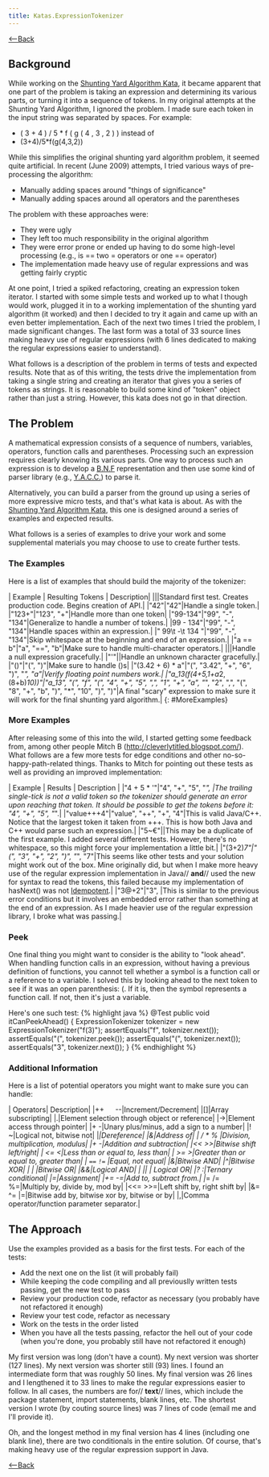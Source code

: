 ```yaml
---
title: Katas.ExpressionTokenizer
---
```

[<--Back](Katas)
## Background
While working on the [Shunting Yard Algorithm Kata](Katas.ShuntingYardAlgorithm), it became apparent that one part of the problem is taking an expression and determining its various parts, or turning it into a sequence of tokens. In my original attempts at the Shunting Yard Algorithm, I ignored the problem. I made sure each token in the input string was separated by spaces. For example:
* ( 3 + 4 ) / 5 * f ( g ( 4 , 3 , 2 ) ) instead of
* (3+4)/5*f(g(4,3,2))

While this simplifies the original shunting yard algorithm problem, it seemed quite artificial. In recent (June 2009) attempts, I tried various ways of pre-processing the algorithm:
* Manually adding spaces around "things of significance"
* Manually adding spaces around all operators and the parentheses

The problem with these approaches were:
* They were ugly
* They left too much responsibility in the original algorithm
* They were error prone or ended up having to do some high-level processing (e.g., is == two = operators or one == operator)
* The implementation made heavy use of regular expressions and was getting fairly cryptic

At one point, I tried a spiked refactoring, creating an expression token iterator. I started with some simple tests and worked up to what I though would work, plugged it in to a working implementation of the shunting yard algorithm (it worked) and then I decided to try it again and came up with an even better implementation. Each of the next two times I tried the problem, I made significant changes. The last form was a total of 33 source lines making heavy use of regular expressions (with 6 lines dedicated to making the regular expressions easier to understand).

What follows is a description of the problem in terms of tests and expected results. Note that as of this writing, the tests drive the implementation from taking a single string and creating an iterator that gives you a series of tokens as strings. It is reasonable to build some kind of "token" object rather than just a string. However, this kata does not go in that direction.

## The Problem
A mathematical expression consists of a sequence of numbers, variables, operators, function calls and parentheses. Processing such an expression requires clearly knowing its various parts. One way to process such an expression is to develop a [B.N.F](http://en.wikipedia.org/wiki/Backus%E2%80%93Naur_form) representation and then use some kind of parser library (e.g., [Y.A.C.C.](http://en.wikipedia.org/wiki/Yacc)) to parse it.

Alternatively, you can build a parser from the ground up using a series of more expressive micro tests, and that's what kata is about. As with the [Shunting Yard Algorithm Kata](Katas.ShuntingYardAlgorithm), this one is designed around a series of examples and expected results.

What follows is a series of examples to drive your work and some supplemental materials you may choose to use to create further tests.

### The Examples
Here is a list of examples that should build the majority of the tokenizer:

| Example | Resulting Tokens | Description|
|<empty>|<empty>|Standard first test. Creates production code. Begins creation of API.|
|"42"|"42"|Handle a single token.|
|"123+"|"123", "+"|Handle more than one token|
|"99-134"|"99", "-", "134"|Generalize to handle a number of tokens.|
|99 - 134"|"99", "-", "134"|Handle spaces within an expression.|
|"  99\t -\t 134 "|"99", "-", "134"|Skip whitespace at the beginning and end of an expression.|
|"a == b"|"a", "==", "b"|Make sure to handle multi-character operators.|
|<null>|<empty>|Handle a null expression gracefully.|
|"'"|<should throw exception>|Handle an unknown character gracefully.|
|"()"|"(", ")"|Make sure to handle ()s|
|"(3.42 + 6) * a"|"(", "3.42", "+", "6", ")", "*", "a"|Verify floating point numbers work.|
|"a_13(f(4+5,1+a*2,(8+b)*10))"|"a_13", "(", "f", "(", "4", "+", "5", ",", "1", "+", "a", "*", "2", ",", "(", "8", "+", "b", ")", "*", "10", ")", ")"|A final "scary" expression to make sure it will work for the final shunting yard algorithm.|
{: #MoreExamples}
### More Examples
After releasing some of this into the wild, I started getting some feedback from, among other people Mitch B (<http://cleverlytitled.blogspot.com/>). What follows are a few more tests for edge conditions and other no-so-happy-path-related things. Thanks to Mitch for pointing out these tests as well as providing an improved implementation:

| Example | Results | Description |
|"4 + 5 *  '"|"4", "+", "5", "*", <error>|The trailing single-tick is not a valid token so the tokenizer should generate an error upon reaching that token. It should be possible to get the tokens before it:  "4", "+", "5", "*".|
|"value+++4"|"value", "++", "+", "4"|This is valid Java/C++. Notice that the largest token it taken from +++. This is how both Java and C++ would parse such an expression.|
|"5~€"|<error>|This may be a duplicate of the first example. I added several different tests. However, there's no whitespace, so this might force your implementation a little bit.|
|"(3+2)*7"|"(", "3", "+", "2", ")", "*", "7"|This seems like other tests and your solution might work out of the box. Mine originally did, but when I make more heavy use of the regular expression implementation in Java// **and**// used the new for syntax to read the tokens, this failed because my implementation of hasNext() was not [Idempotent](http://en.wikipedia.org/wiki/Idempotent).|
|"3@+2"|"3", <error>|This is similar to the previous error conditions but it involves an embedded error rather than something at the end of an expression. As I made heavier use of the regular expression library, I broke what was passing.|

### Peek
One final thing you might want to consider is the ability to "look ahead". When handling function calls in an expression, without having a previous definition of functions, you cannot tell whether a symbol is a function call or a reference to a variable. I solved this by looking ahead to the next token to see if it was an open parenthesis: (. If it is, then the symbol represents a function call. If not, then it's just a variable.

Here's one such test:
{% highlight java %}
   @Test
   public void itCanPeekAhead() {
      ExpressionTokenizer tokenizer = new ExpressionTokenizer("f(3)");
      assertEquals("f", tokenizer.next());
      assertEquals("(", tokenizer.peek());
      assertEquals("(", tokenizer.next());
      assertEquals("3", tokenizer.next());
   }
{% endhighlight %}

### Additional Information
Here is a list of potential operators you might want to make sure you can handle:

| Operators| Description|
|++ ``  `` --|Increment/Decrement|
|[]|Array subscripting|
|.|Element selection through object or reference|
|->|Element access through pointer|
|+ -|Unary plus/minus, add a sign to a number|
|! ~|Logical not, bitwise not|
|*|Dereference|
|&|Address of|
| / * % |Division, multiplication, modulus|
|+ -|Addition and subtraction|
|<< >>|Bitwise shift left/right|
| <= <|Less than or equal to, less than|
| >= >|Greater than or equal to, greater than|
| ``==``  ``!=`` |Equal, not equal|
|&|Bitwise AND|
|^|Bitwise XOR|
| \| |Bitwise OR|
|&&|Logical AND|
| \|\| | Logical OR|
|? :|Ternary conditional|
|=|Assignment|
|+= -=|Add to, subtract from.|
|*= /= %=|Multiply by, divide by, mod by|
|<<= >>=|Left shift by, right shift by|
|&= ^= \|=|Bitwise add by, bitwise xor by, bitwise or by|
|,|Comma operator/function parameter separator.|

## The Approach
Use the examples provided as a basis for the first tests. For each of the tests:
* Add the next one on the list (it will probably fail)
* While keeping the code compiling and all previouslly written tests passing, get the new test to pass
* Review your production code, refactor as necessary (you probably have not refactored it enough)
* Review your test code, refactor as necessary
* Work on the tests in the order listed
* When you have all the tests passing, refactor the hell out of your code (when you're done, you probably still have not refactored it enough)

My first version was long (don't have a count). My next version was shorter (127 lines). My next version was shorter still (93) lines. I found an intermediate form that was roughly 50 lines. My final version was 26 lines and I lengthened it to 33 lines to make the regular expressions easier to follow. In all cases, the numbers are for// **text**// lines, which include the package statement, import statements, blank lines, etc. The shortest version I wrote (by couting source lines) was 7 lines of code (email me and I'll provide it).

Oh, and the longest method in my final version has 4 lines (including one blank line), there are two conditionals in the entire solution. Of course, that's making heavy use of the regular expression support in Java.

[<--Back](Katas)
